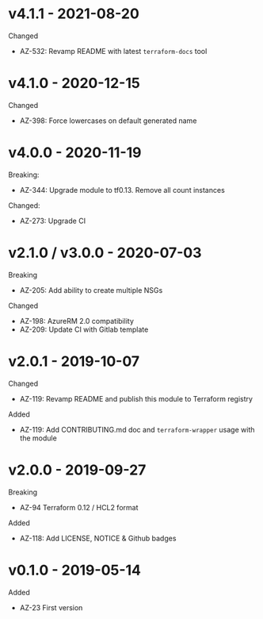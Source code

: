 # v4.1.1 - 2021-08-20

Changed
  * AZ-532: Revamp README with latest `terraform-docs` tool

# v4.1.0 - 2020-12-15

Changed
  * AZ-398: Force lowercases on default generated name

# v4.0.0 - 2020-11-19

Breaking:
  * AZ-344: Upgrade module to tf0.13. Remove all count instances
  
Changed:
  * AZ-273: Upgrade CI
  
# v2.1.0 / v3.0.0 - 2020-07-03

Breaking 
  * AZ-205: Add ability to create multiple NSGs

Changed
  * AZ-198: AzureRM 2.0 compatibility
  * AZ-209: Update CI with Gitlab template

# v2.0.1 - 2019-10-07

Changed
  * AZ-119: Revamp README and publish this module to Terraform registry

Added
  * AZ-119: Add CONTRIBUTING.md doc and `terraform-wrapper` usage with the module

# v2.0.0 - 2019-09-27

Breaking
  * AZ-94 Terraform 0.12 / HCL2 format

Added
  * AZ-118: Add LICENSE, NOTICE & Github badges

# v0.1.0 - 2019-05-14

Added
  * AZ-23 First version

